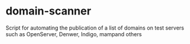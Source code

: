 # domain-scanner
Script for automating the publication of a list of domains on test servers such as OpenServer, Denwer, Indigo, mampand others
